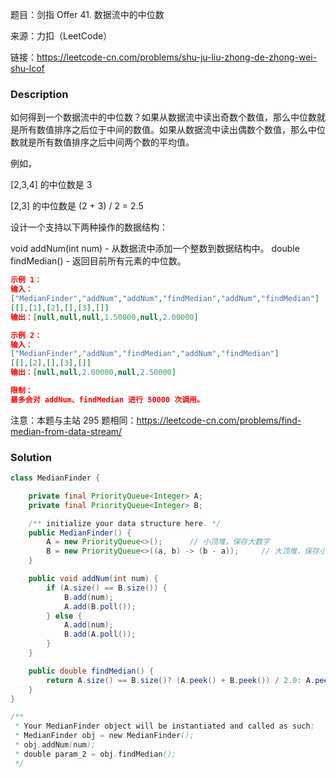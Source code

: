 题目：剑指 Offer 41. 数据流中的中位数

来源：力扣（LeetCode）

链接：https://leetcode-cn.com/problems/shu-ju-liu-zhong-de-zhong-wei-shu-lcof


### Description

如何得到一个数据流中的中位数？如果从数据流中读出奇数个数值，那么中位数就是所有数值排序之后位于中间的数值。如果从数据流中读出偶数个数值，那么中位数就是所有数值排序之后中间两个数的平均值。

例如，

[2,3,4] 的中位数是 3

[2,3] 的中位数是 (2 + 3) / 2 = 2.5

设计一个支持以下两种操作的数据结构：

void addNum(int num) - 从数据流中添加一个整数到数据结构中。
double findMedian() - 返回目前所有元素的中位数。

```json
示例 1：
输入：
["MedianFinder","addNum","addNum","findMedian","addNum","findMedian"]
[[],[1],[2],[],[3],[]]
输出：[null,null,null,1.50000,null,2.00000]

示例 2：
输入：
["MedianFinder","addNum","findMedian","addNum","findMedian"]
[[],[2],[],[3],[]]
输出：[null,null,2.00000,null,2.50000]

限制：
最多会对 addNum、findMedian 进行 50000 次调用。
```

注意：本题与主站 295 题相同：https://leetcode-cn.com/problems/find-median-from-data-stream/



### Solution
```java
class MedianFinder {

    private final PriorityQueue<Integer> A;
    private final PriorityQueue<Integer> B;

    /** initialize your data structure here. */
    public MedianFinder() {
        A = new PriorityQueue<>();      // 小顶堆，保存大数字
        B = new PriorityQueue<>((a, b) -> (b - a));     // 大顶堆，保存小数字
    }

    public void addNum(int num) {
        if (A.size() == B.size()) {
            B.add(num);
            A.add(B.poll());
        } else {
            A.add(num);
            B.add(A.poll());
        }
    }

    public double findMedian() {
        return A.size() == B.size()? (A.peek() + B.peek()) / 2.0: A.peek();
    }
}

/**
 * Your MedianFinder object will be instantiated and called as such:
 * MedianFinder obj = new MedianFinder();
 * obj.addNum(num);
 * double param_2 = obj.findMedian();
 */
```


